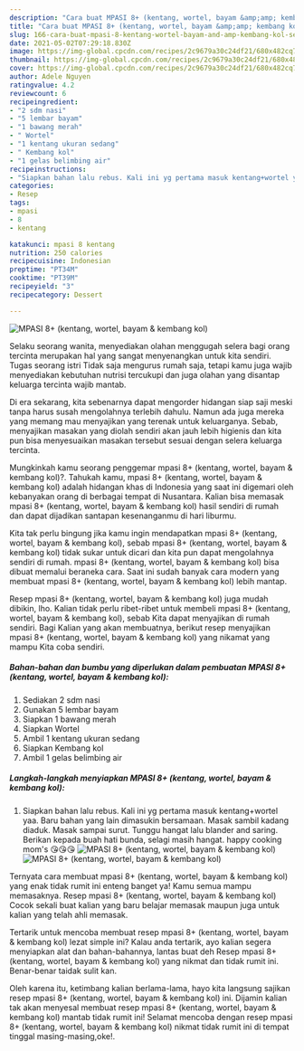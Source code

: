 ```yaml
---
description: "Cara buat MPASI 8+ (kentang, wortel, bayam &amp;amp; kembang kol) Sederhana dan Mudah Dibuat"
title: "Cara buat MPASI 8+ (kentang, wortel, bayam &amp;amp; kembang kol) Sederhana dan Mudah Dibuat"
slug: 166-cara-buat-mpasi-8-kentang-wortel-bayam-and-amp-kembang-kol-sederhana-dan-mudah-dibuat
date: 2021-05-02T07:29:18.830Z
image: https://img-global.cpcdn.com/recipes/2c9679a30c24df21/680x482cq70/mpasi-8-kentang-wortel-bayam-kembang-kol-foto-resep-utama.jpg
thumbnail: https://img-global.cpcdn.com/recipes/2c9679a30c24df21/680x482cq70/mpasi-8-kentang-wortel-bayam-kembang-kol-foto-resep-utama.jpg
cover: https://img-global.cpcdn.com/recipes/2c9679a30c24df21/680x482cq70/mpasi-8-kentang-wortel-bayam-kembang-kol-foto-resep-utama.jpg
author: Adele Nguyen
ratingvalue: 4.2
reviewcount: 6
recipeingredient:
- "2 sdm nasi"
- "5 lembar bayam"
- "1 bawang merah"
- " Wortel"
- "1 kentang ukuran sedang"
- " Kembang kol"
- "1 gelas belimbing air"
recipeinstructions:
- "Siapkan bahan lalu rebus. Kali ini yg pertama masuk kentang+wortel yaa. Baru bahan yang lain dimasukin bersamaan. Masak sambil kadang diaduk. Masak sampai surut. Tunggu hangat lalu blander and saring. Berikan kepada buah hati bunda, selagi masih hangat. happy cooking mom&#39;s 😘😘😘"
categories:
- Resep
tags:
- mpasi
- 8
- kentang

katakunci: mpasi 8 kentang 
nutrition: 250 calories
recipecuisine: Indonesian
preptime: "PT34M"
cooktime: "PT39M"
recipeyield: "3"
recipecategory: Dessert

---
```



![MPASI 8+ (kentang, wortel, bayam &amp; kembang kol)](https://img-global.cpcdn.com/recipes/2c9679a30c24df21/680x482cq70/mpasi-8-kentang-wortel-bayam-kembang-kol-foto-resep-utama.jpg)

Selaku seorang wanita, menyediakan olahan menggugah selera bagi orang tercinta merupakan hal yang sangat menyenangkan untuk kita sendiri. Tugas seorang istri Tidak saja mengurus rumah saja, tetapi kamu juga wajib menyediakan kebutuhan nutrisi tercukupi dan juga olahan yang disantap keluarga tercinta wajib mantab.

Di era  sekarang, kita sebenarnya dapat mengorder hidangan siap saji meski tanpa harus susah mengolahnya terlebih dahulu. Namun ada juga mereka yang memang mau menyajikan yang terenak untuk keluarganya. Sebab, menyajikan masakan yang diolah sendiri akan jauh lebih higienis dan kita pun bisa menyesuaikan masakan tersebut sesuai dengan selera keluarga tercinta. 



Mungkinkah kamu seorang penggemar mpasi 8+ (kentang, wortel, bayam &amp; kembang kol)?. Tahukah kamu, mpasi 8+ (kentang, wortel, bayam &amp; kembang kol) adalah hidangan khas di Indonesia yang saat ini digemari oleh kebanyakan orang di berbagai tempat di Nusantara. Kalian bisa memasak mpasi 8+ (kentang, wortel, bayam &amp; kembang kol) hasil sendiri di rumah dan dapat dijadikan santapan kesenanganmu di hari liburmu.

Kita tak perlu bingung jika kamu ingin mendapatkan mpasi 8+ (kentang, wortel, bayam &amp; kembang kol), sebab mpasi 8+ (kentang, wortel, bayam &amp; kembang kol) tidak sukar untuk dicari dan kita pun dapat mengolahnya sendiri di rumah. mpasi 8+ (kentang, wortel, bayam &amp; kembang kol) bisa dibuat memalui beraneka cara. Saat ini sudah banyak cara modern yang membuat mpasi 8+ (kentang, wortel, bayam &amp; kembang kol) lebih mantap.

Resep mpasi 8+ (kentang, wortel, bayam &amp; kembang kol) juga mudah dibikin, lho. Kalian tidak perlu ribet-ribet untuk membeli mpasi 8+ (kentang, wortel, bayam &amp; kembang kol), sebab Kita dapat menyajikan di rumah sendiri. Bagi Kalian yang akan membuatnya, berikut resep menyajikan mpasi 8+ (kentang, wortel, bayam &amp; kembang kol) yang nikamat yang mampu Kita coba sendiri.

<!--inarticleads1-->

##### Bahan-bahan dan bumbu yang diperlukan dalam pembuatan MPASI 8+ (kentang, wortel, bayam &amp; kembang kol):

1. Sediakan 2 sdm nasi
1. Gunakan 5 lembar bayam
1. Siapkan 1 bawang merah
1. Siapkan  Wortel
1. Ambil 1 kentang ukuran sedang
1. Siapkan  Kembang kol
1. Ambil 1 gelas belimbing air




<!--inarticleads2-->

##### Langkah-langkah menyiapkan MPASI 8+ (kentang, wortel, bayam &amp; kembang kol):

1. Siapkan bahan lalu rebus. Kali ini yg pertama masuk kentang+wortel yaa. Baru bahan yang lain dimasukin bersamaan. Masak sambil kadang diaduk. Masak sampai surut. Tunggu hangat lalu blander and saring. Berikan kepada buah hati bunda, selagi masih hangat. happy cooking mom&#39;s 😘😘😘
<img src="https://img-global.cpcdn.com/steps/dc4ab592bb6c7ea3/160x128cq70/mpasi-8-kentang-wortel-bayam-kembang-kol-langkah-memasak-1-foto.jpg" alt="MPASI 8+ (kentang, wortel, bayam &amp; kembang kol)"><img src="https://img-global.cpcdn.com/steps/6eef0ec02c281233/160x128cq70/mpasi-8-kentang-wortel-bayam-kembang-kol-langkah-memasak-1-foto.jpg" alt="MPASI 8+ (kentang, wortel, bayam &amp; kembang kol)">



Ternyata cara membuat mpasi 8+ (kentang, wortel, bayam &amp; kembang kol) yang enak tidak rumit ini enteng banget ya! Kamu semua mampu memasaknya. Resep mpasi 8+ (kentang, wortel, bayam &amp; kembang kol) Cocok sekali buat kalian yang baru belajar memasak maupun juga untuk kalian yang telah ahli memasak.

Tertarik untuk mencoba membuat resep mpasi 8+ (kentang, wortel, bayam &amp; kembang kol) lezat simple ini? Kalau anda tertarik, ayo kalian segera menyiapkan alat dan bahan-bahannya, lantas buat deh Resep mpasi 8+ (kentang, wortel, bayam &amp; kembang kol) yang nikmat dan tidak rumit ini. Benar-benar taidak sulit kan. 

Oleh karena itu, ketimbang kalian berlama-lama, hayo kita langsung sajikan resep mpasi 8+ (kentang, wortel, bayam &amp; kembang kol) ini. Dijamin kalian tak akan menyesal membuat resep mpasi 8+ (kentang, wortel, bayam &amp; kembang kol) mantab tidak rumit ini! Selamat mencoba dengan resep mpasi 8+ (kentang, wortel, bayam &amp; kembang kol) nikmat tidak rumit ini di tempat tinggal masing-masing,oke!.

